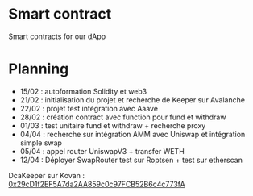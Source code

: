 # Smart contract
Smart contracts for our dApp
# Planning
- 15/02 : autoformation Solidity et web3
- 21/02 : initialisation du projet et recherche de Keeper sur Avalanche
- 22/02 : projet test intégration avec Aaave
- 28/02 : création contract avec function pour fund et withdraw
- 01/03 : test unitaire fund et withdraw + recherche proxy
- 04/04 : recherche sur intégration AMM avec Uniswap et intégration simple swap
- 05/04 : appel router UniswapV3 + transfer WETH 
- 12/04 : Déployer SwapRouter test sur Roptsen + test sur etherscan 

DcaKeeper sur Kovan : [0x29cD1f2EF5A7da2AA859c0c97FCB52B6c4c773fA](https://kovan.etherscan.io/address/0x29cD1f2EF5A7da2AA859c0c97FCB52B6c4c773fA)

